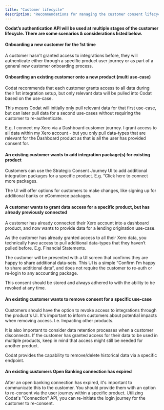 ```yaml
---
title: "Customer lifecycle"
description: "Recommendations for managing the customer consent lifecycle"
---
```


**Codat’s authentication API will be used at multiple stages of the customer lifecycle. There are some scenarios & considerations listed below.**

####  Onboarding a new customer for the 1st time

A customer hasn't granted access to integrations before, they will authenticate either through a specific product user journey or as part of a general new customer onboarding process.
####  Onboarding an existing customer onto a new product (multi use-case)

Codat recommends that each customer grants access to all data during their 1st integration setup, but only relevant data will be pulled into Codat based on the use-case.

This means Codat will initially only pull relevant data for that first use-case, but can later pull data for a second use-cases without requiring the customer to re-authenticate.

E.g. I connect my Xero via a Dashboard customer journey. I grant access to all data within my Xero account - but you only pull data-types that are relevant for the Dashboard product as that is all the user has provided consent for.
#### An existing customer wants to add integration package(s) for existing product

Customers can use the Strategic Consent Journey UI to add additional integration packages for a specific product. E.g. “Click here to connect more packages.

The UI will offer options for customers to make changes, like signing up for additional banks or eCommerce packages.


#### A customer wants to grant data access for a specific product, but has already previously connected

A customer has already connected their Xero account into a dashboard product, and now wants to provide data for a lending origination use-case.

As the customer has already granted access to all their Xero data, you technically have access to pull additional data-types that they haven’t pulled before. E.g. Financial Statements.

The customer will be presented with a UI screen that confirms they are happy to share additional data-sets. This UI is a simple “Confirm I’m happy to share additional data”, and does not require the customer to re-auth or re-login to any accounting package.

This consent should be stored and always adhered to with the ability to be revoked at any time.
#### An existing customer wants to remove consent for a specific use-case

Customers should have the option to revoke access to integrations through the product's UI. It's important to inform customers about potential impacts when removing access. I.e. Impacting other products.

It is also important to consider data retention processes when a customer disconnects. If the customer has granted access for their data to be used in multiple products, keep in mind that access might still be needed for another product. 

Codat provides the capability to remove/delete historical data via a specific endpoint.


#### An existing customers Open Banking connection has expired
After an open banking connection has expired, it's important to communicate this to the customer. You should provide them with an option to re-consent via the user journey within a specific product. Utilizing Codat's "Connection" API, you can re-initiate the login journey for the customer to re-consent.

